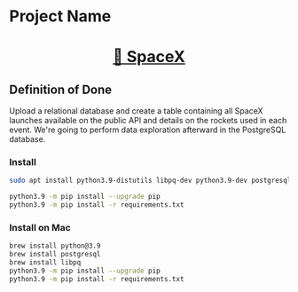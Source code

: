 # Project Name
<h1 align="center">
    <a href="https://docs.spacexdata.com/">🚀 SpaceX</a>
</h1>

## Definition of Done
Upload a relational database and create a table containing all SpaceX launches available on the public API and details on the rockets used in each event.
We're going to perform data exploration afterward in the PostgreSQL database.

### Install

```bash
sudo apt install python3.9-distutils libpq-dev python3.9-dev postgresql-server-dev-all

python3.9 -m pip install --upgrade pip
python3.9 -m pip install -r requirements.txt
```

### Install on Mac

```bash
brew install python@3.9
brew install postgresql
brew install libpq
python3.9 -m pip install --upgrade pip
python3.9 -m pip install -r requirements.txt
```